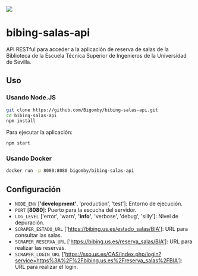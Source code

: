 [![](https://img.shields.io/badge/api-documentation-blue.svg)](https://bigomby.github.io/bibing-salas-api/docs/)

# bibing-salas-api

API RESTful para acceder a la aplicación de reserva de salas de la Biblioteca
de la Escuela Técnica Superior de Ingenieros de la Universidad de Sevilla.

## Uso

### Usando Node.JS

```bash
git clone https://github.com/Bigomby/bibing-salas-api.git
cd bibing-salas-api
npm install
```

Para ejecutar la aplicación:

```bash
npm start
```

### Usando Docker

```bash
docker run -p 8080:8080 bigomby/bibing-salas-api
```

## Configuración

- `NODE_ENV` [**'development'**, 'production', 'test']: Entorno de ejecución.
- `PORT` [**8080**]: Puerto para la escucha del servidor.
- `LOG_LEVEL` ['error', 'warn', **'info'**, 'verbose', 'debug', 'silly']: Nivel de
depuración.
- `SCRAPER_ESTADO_URL` ['https://bibing.us.es/estado_salas/BIA']: URL para
consultar las salas.
- `SCRAPER_RESERVA_URL` ['https://bibing.us.es/reserva_salas/BIA']: URL para
realizar las reservas.
- `SCRAPER_LOGIN_URL`
['https://sso.us.es/CAS/index.php/login?service=https%3A%2F%2Fbibing.us.es%2Freserva_salas%2FBIA']:
URL para realizar el login.
